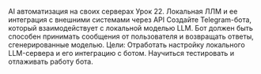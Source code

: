AI автоматизация на своих серверах
Урок 22. Локальная ЛЛМ и ее интеграция с внешними системами через API
Создайте Telegram-бота, который взаимодействует с локальной моделью LLM.
Бот должен быть способен принимать сообщения от пользователя и возвращать ответы, сгенерированные моделью.
Цели:
Отработать настройку локального LLM-сервера и его интеграцию с ботом.
Научиться тестировать и отлаживать работу бота.
